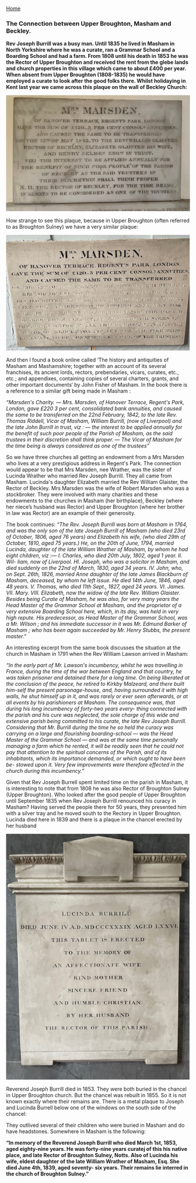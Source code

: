 [Home](https://simon-scmp.github.io/Upper-Broughton-History/)


### The Connection between Upper Broughton, Masham and Beckley.

**Rev Joseph Burrill was a busy man. Until 1835 he lived in Masham in North Yorkshire where he was a curate, ran a Grammar School and a Boarding School and had a farm. From 1808 until his death in 1853 he was the Rector of Upper Broughton and received the rent from the glebe lands and church properties in this village which came to about £400 per year. When absent from Upper Broughton (1808-1835) he would have employed a curate to look after the good folks there.
Whilst holidaying in Kent last year we came across this plaque on the wall of Beckley Church:**

![Marsden 1](Marsden_1.jpg)

How strange to see this plaque, because in Upper Broughton (often referred to as Broughton Sulney) we have a very similar plaque:

![Marsden_2](Marsden_2.jpg)

And then I found a book online called ‘The history and antiquities of Masham and Mashamshire; together with an account of its several franchises, its ancient lords, rectors, prebendaries, vicars, curates, etc., etc.; and appendixes, containing copies of several charters, grants, and other important documents‘ by John Fisher of Masham.
In the book there is a reference to a similar gift being made in Masham :

*“Marsden's Charity. — Mrs. Marsden, of Hanover Terrace, Regent's Park, London, gave £220 3 per cent, consolidated bank annuities, and caused the same to be transferred on the 22nd February, 1842, to the late Rev. Thomas Riddell, Vicar of Masham, William Burrill, (now of Liverpool) and the late John Burrill in trust, viz : — the interest to be applied annually for the benefit of such poor people of the Parish of Masham, as the said trustees in their discretion shall think proper. — The Vicar of Masham for the time being is always considered as one of the trustees”*

So we have three churches all getting an endowment from a Mrs Marsden who lives at a very prestigious address in Regent's Park.
The connection would appear to be that Mrs Marsden, nee Wrather, was the sister of Lucinda Wrather who married Rev Joseph Burrill. They all came from Masham. Lucinda's daughter Elizabeth married the Rev William Glaister, the Rector of Beckley. Mrs Marsden was the wife of Robert Marsden who was a stockbroker. They were involved with many charities and these endowments to the churches in Masham (her birthplace), Beckley (where her niece’s husband was Rector) and Upper Broughton (where her brother in law was Rector) are an example of their generosity.

The book continues: *“The Rev. Joseph Burrill was born at Masham in 1764, and was the only son of the late Joseph Burrill of Masham (who died 23rd of October, 1806, aged 76 years) and Elizabeth his wife, (who died 29th of October, 1810, aged 75 years.) He, on the 20th of June, 1794, married Lucinda, daughter of the late William Wrather of Masham, by whom he had eight children, viz :— I. Charles, who died 20th July, 1802, aged 1 year. II. Wil- liam, now of Liverpool. HI. Joseph, who was a solicitor in Masham, and died suddenly on the 22nd of March, 1830, aged 34 years. IV. John, who, on Sept. 26th, 1826, married Anne daughter of the late James Blackburn of Masham, deceased, by whom he left issue. He died 14th June, 1846, aged 48 years. V. Thomas, who died 11th Sept., 1827, aged 24 years. VI. James. VII. Mary. VIII. Elizabeth, now the widow of the late Rev. William Glaister.
Besides being Curate of Masham, he was also, for very many years the Head Master of the Grammar School at Masham, and the proprietor of a very extensive Boarding School here, which, in its day, was held in very high repute. His predecessor, as Head Master of the Grammar School, was a Mr. Wilson ; and his immediate successor in it was Mr. Edmund Barker of Masham ; who has been again succeeded by Mr. Henry Stubbs, the present master.”*

An interesting excerpt from the same book discusses the situation at the church in Masham in 1791 when the Rev William Lawson arrived in Masham:

*“In the early part of Mr. Lawson's incumbency, whilst he was travelling in France, during the time of the war between England and that country, he was taken prisoner and detained there for a long time. On being liberated at the conclusion of the peace, he retired to Kirkby Malzeard, and there built him-self the present parsonage-house, and, having surrounded it with high walls, he shut himself up in it, and was rarely or ever seen afterwards, or at all events by his parishioners at Masham. The consequence was, that during his long incumbency of forty-two years every- thing connected with the parish and his cure was neglected, the sole charge of this wide and extensive parish being committed to his curate, the late Rev Joseph Burrill. Considering that Mr. Burrill during the time he so held the curacy was carrying on a large and flourishing boarding-school — was the Head Master of the Grammar School — and was at the same time personally managing a farm which he rented, it will be readily seen that he could not pay that attention to the spiritual concerns of the Parish, and of its inhabitants, which its importance demanded, or which ought to have been be- stowed upon it. Very few improvements were therefore effected in the church during this incumbency.”*

Given that Rev Joseph Burrell spent limited time on the parish in Masham, it is interesting to note that from 1808 he was also Rector of Broughton Sulney (Upper Broughton). Who looked after the good people of Upper Broughton until September 1835 when Rev Joseph Burrill renounced his curacy in Masham? Having served the people there for 50 years, they presented him with a silver tray and he moved south to the Rectory in Upper Broughton.
Lucinda died here in 1839 and there is a plaque in the chancel erected by her husband

![Lucinda Burrill](L-Burrill.jpg)

Reverend Joseph Burrill died in 1853. They were both buried in the chancel in Upper Broughton church. But the chancel was rebuilt in 1855. So it is not known exactly where their remains are. There is a metal plaque to Joseph and Lucinda Burrell below one of the windows on the south side of the chancel:
 

 
They outlived several of their children who were buried in Masham and do have headstones.
Somewhere in Masham is the following:

**“In memory of the Reverend Joseph Burrill who died March 1st, 1853, aged eighty-nine years. He was forty-nine years curatej of this his native place, and late Rector of Broughton Sulney, Notts. Also of Lucinda his wife, eldest daughter of the late William Wrather of Masham, Esq. She died June 4th, 1839, aged seventy- six years. Their remains lie interred in the church of Broughton Sulney.”**
 
